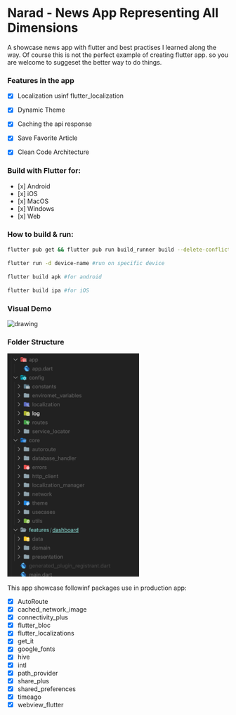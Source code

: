 # Narad - News App Representing All Dimensions

A showcase news app with flutter and best practises I learned along the way. Of course this is not the perfect example of creating flutter app. so you are welcome to suggeset the better way to do things.

### Features in the app
- [x] Localization usinf flutter_localization
- [x] Dynamic Theme
- [x] Caching the api response
- [x] Save Favorite Article
- [x] Clean Code Architecture


### Build with Flutter for:
- [x] Android 
- [x] iOS 
- [x] MacOS
- [x] Windows
- [x] Web


### How to build & run: 

```bash
flutter pub get && flutter pub run build_runner build --delete-conflicting-outputs #fetch the packages and run build_runner to generate necessary files [localization, routing ]
```
```bash 
flutter run -d device-name #run on specific device
```
```bash 
flutter build apk #for android
```

```bash
flutter build ipa #for iOS
```

### Visual Demo

<img src="./screenshots/demo.png" alt="drawing" style="width:300px;"/>

### Folder Structure
<img src="./screenshots/folder_structure.png" alt="drawing" style="width:300px;"/>


This app showcase followinf packages use in production app:

- [x] AutoRoute
- [x] cached_network_image
- [x] connectivity_plus
- [x]  flutter_bloc
- [x] flutter_localizations
- [x] get_it
- [x] google_fonts
- [x] hive
- [x] intl
- [x] path_provider
- [x] share_plus
- [x] shared_preferences
- [x] timeago
- [x] webview_flutter